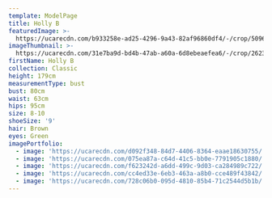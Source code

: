 ```yaml
---
template: ModelPage
title: Holly B
featuredImage: >-
  https://ucarecdn.com/b933258e-ad25-4296-9a43-82af96860df4/-/crop/5096x2224/0,0/-/preview/
imageThumbnail: >-
  https://ucarecdn.com/31e7ba9d-bd4b-47ab-a60a-6d8ebeaefea6/-/crop/2623x3617/1249,0/-/preview/
firstName: Holly B
collection: Classic
height: 179cm
measurementType: bust
bust: 80cm
waist: 63cm
hips: 95cm
size: 8-10
shoeSize: '9'
hair: Brown
eyes: Green
imagePortfolio:
  - image: 'https://ucarecdn.com/d092f348-84d7-4406-8364-eaae18630755/'
  - image: 'https://ucarecdn.com/075ea87a-c64d-41c5-bb0e-7791905c1880/'
  - image: 'https://ucarecdn.com/f623242d-a6dd-499c-9d03-ca284989c722/'
  - image: 'https://ucarecdn.com/cc4ed33e-6eb3-463a-a8b0-cce489f43842/'
  - image: 'https://ucarecdn.com/728c06b0-095d-4810-85b4-71c2544d5b1b/'
---
```


